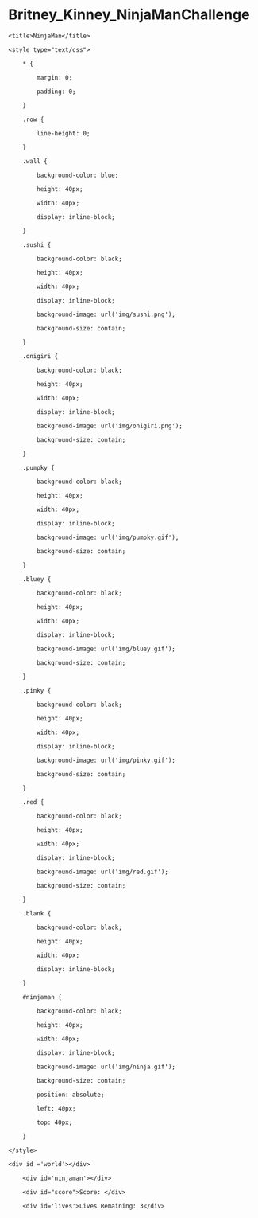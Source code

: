 # Britney_Kinney_NinjaManChallenge

<html>

<head>

	<title>NinjaMan</title>

	<style type="text/css">

		* {

			margin: 0;

			padding: 0;

		}

		.row {

			line-height: 0;

		}

		.wall {

			background-color: blue;

			height: 40px; 

			width: 40px;

			display: inline-block;

		}

		.sushi {

			background-color: black;

			height: 40px; 

			width: 40px;

			display: inline-block;

			background-image: url('img/sushi.png');

			background-size: contain;

		}

		.onigiri {

			background-color: black;

			height: 40px; 

			width: 40px;

			display: inline-block;

			background-image: url('img/onigiri.png');

			background-size: contain;

		}

		.pumpky {

			background-color: black;

			height: 40px; 

			width: 40px;

			display: inline-block;

			background-image: url('img/pumpky.gif');

			background-size: contain;

		}

		.bluey {

			background-color: black;

			height: 40px; 

			width: 40px;

			display: inline-block;

			background-image: url('img/bluey.gif');

			background-size: contain;

		}

		.pinky {

			background-color: black;

			height: 40px; 

			width: 40px;

			display: inline-block;

			background-image: url('img/pinky.gif');

			background-size: contain;

		}

		.red {

			background-color: black;

			height: 40px; 

			width: 40px;

			display: inline-block;

			background-image: url('img/red.gif');

			background-size: contain;

		}

		.blank {

			background-color: black;

			height: 40px; 

			width: 40px;

			display: inline-block;

		}

		#ninjaman {

			background-color: black;

			height: 40px; 

			width: 40px;

			display: inline-block;

			background-image: url('img/ninja.gif');

			background-size: contain;

			position: absolute;

			left: 40px;

			top: 40px;

		}

	</style>

</head>

<body>

	<div id ='world'></div>

		<div id='ninjaman'></div>

		<div id="score">Score: </div>

		<div id='lives'>Lives Remaining: 3</div>

</body>

<script type="text/javascript">





	var world = [

		[1,1,0,2,1],

		[1,0,2,2,1],

		[1,2,1,3,1],

		[1,2,2,3,1],

		[1,0,2,2,1],

		[1,2,0,2,1],

		[1,3,1,2,1],

		[1,0,2,2,1],

		[1,2,1,2,0],

		[1,2,3,2,1],

		[1,2,1,0,1],

		[1,3,2,3,1],

		[1,3,2,3,1],

		[1,4,0,0,1],

		[1,1,5,0,1],

		[1,0,0,6,1],

		[1,7,0,1,1]

	];



function randomize(world) {

  var index = world.length;

  while (0 !== index) {

    var random = Math.floor(Math.random() * index);

    index -= 1; 

    

    var temp = world[index];

    world[index] = world[random];

    world[random] = temp;

  }

  return world;

}

	randomize(world)



	var worldDict = {

		0: 'blank',

		1: 'wall',

		2: 'sushi',

		3: 'onigiri',

		4: 'pinky',

		5: 'pumpky',

		6: 'bluey',

		7: 'red',

	}



	function drawWorld(){

		output = "";



		for(var row = 0; row < world.length; row++){

			output += "<div class = 'row'>"

			for(var x = 0; x < world[row].length; x++){

				output += "<div class = '" + worldDict[world[row][x]] +"'></div>"

		}

		output+="</div>"

	}



		document.getElementById('world').innerHTML = output;

			}

		drawWorld();



		var ninjaman = {

			x: 1,

			y: 1,

			score: 0,

			lives: 3

		}



		function drawNinjaman(){

			document.getElementById('ninjaman').style.top = ninjaman.y * 40 + 'px'

			document.getElementById('ninjaman').style.left = ninjaman.x * 40 + 'px'

		}

		drawNinjaman()



		document.onkeydown = function(e){

			if(e.keyCode == 37){

				if(world[ninjaman.y] [ninjaman.x - 1] != 1){

					ninjaman.x--;

				}

			}

			if(e.keyCode == 39){

				if(world[ninjaman.y] [ninjaman.x + 1] != 1){

					ninjaman.x++;

				}

			}

			if(e.keyCode == 38){

				if(world[ninjaman.y - 1] [ninjaman.x] != 1){

					ninjaman.y--;

				}

			}

			if(e.keyCode == 40){

				if(world[ninjaman.y + 1] [ninjaman.x] != 1){

					ninjaman.y++;

				}

			}

			

			if (world[ninjaman.y][ninjaman.x] == 2) {

				ninjaman.score += 10;

				}

			if (world[ninjaman.y][ninjaman.x] == 3) {

				ninjaman.score += 5;

				}

			if (world[ninjaman.y][ninjaman.x] == 3 || world[ninjaman.y][ninjaman.x] == 2) {

				world[ninjaman.y][ninjaman.x] = 0;

				}

			if (world[ninjaman.y][ninjaman.x] == 4 || world[ninjaman.y][ninjaman.x] == 5 || world[ninjaman.y][ninjaman.x] == 6 || world[ninjaman.y][ninjaman.x] == 7) {

				window.alert('Life Lost!');

				randomize(world);

				ninjaman.lives -= 1;

					if(ninjaman.lives == 0){

						window.alert('Game Over!');

						document.write("Final Score: " + ninjaman.score);

					}



				}



			drawNinjaman()

			drawWorld()

			document.getElementById("score").innerHTML = "Score: " + ninjaman.score;

			document.getElementById("lives").innerHTML = "Lives Remaining: " + ninjaman.lives;



		}



		// Basic Challenge:

		//keep score of how many sushis ninjaman eats (completed)

		// sushi = 10pts onigiri = 5



		//Intermediate Challenge:

		//Randomize world when loading page (completed)





		//Advanced Challenge:

		//Add ghosts that chase ninjaman around (incomplete, added ghosts but unable to come up with how to make them chase ninjaman)

		// Give ninjaman 3 lives where Game Over occurs when a ghost hits NinjaMan 3 times (completed)



</script>



</html>
